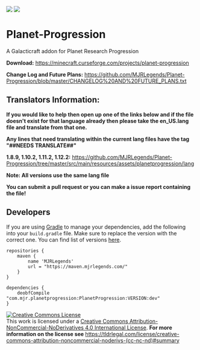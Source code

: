 [![](http://cf.way2muchnoise.eu/full_planet-progression_downloads.svg)](https://minecraft.curseforge.com/projects/planet-progression) [![](http://cf.way2muchnoise.eu/versions/Minecraft_planet-progression_all.svg)](https://minecraft.curseforge.com/projects/planet-progression)

# Planet-Progression
A Galacticraft addon for Planet Research Progression

**Download:** https://minecraft.curseforge.com/projects/planet-progression

**Change Log and Future Plans:** https://github.com/MJRLegends/Planet-Progression/blob/master/CHANGELOG%20AND%20FUTURE_PLANS.txt

## Translators Information:

**If you would like to help then open up one of the links below and if the file doesn't exist for that language already then please take the en_US.lang file and translate from that one.**

**Any lines that need translating within the current lang files have the tag "##NEEDS TRANSLATE##"**

**1.8.9, 1.10.2, 1.11.2, 1.12.2:**
https://github.com/MJRLegends/Planet-Progression/tree/master/src/main/resources/assets/planetprogression/lang

**Note: All versions use the same lang file**

**You can submit a pull request or you can make a issue report containing the file!**

## Developers
If you are using [Gradle](https://gradle.org) to manage your dependencies, add the following into your `build.gradle` file. Make sure to replace the version with the correct one. You can find list of versions [here](https://maven.mjrlegends.com/com/mjr/planetprogression/PlanetProgression/).
```
repositories {
    maven {
	    name 'MJRLegends'
	    url = "https://maven.mjrlegends.com/"
    }
}

dependencies {
    deobfCompile "com.mjr.planetprogression:PlanetProgression:VERSION:dev"
}
```

<a rel="license" href="http://creativecommons.org/licenses/by-nc-nd/4.0/"><img alt="Creative Commons License" style="border-width:0" src="https://i.creativecommons.org/l/by-nc-nd/4.0/88x31.png" /></a><br />This work is licensed under a <a rel="license" href="http://creativecommons.org/licenses/by-nc-nd/4.0/">Creative Commons Attribution-NonCommercial-NoDerivatives 4.0 International License</a>. **For more information on the license see** https://tldrlegal.com/license/creative-commons-attribution-noncommercial-noderivs-(cc-nc-nd)#summary
